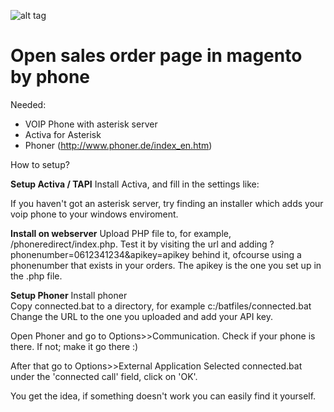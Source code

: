 ![alt tag](https://s27.postimg.org/3kxrjdpeb/magentophone.png)
# Open sales order page in magento by phone

Needed:
- VOIP Phone with asterisk server
- Activa for Asterisk 
- Phoner (http://www.phoner.de/index_en.htm)

How to setup?

**Setup Activa / TAPI**
Install Activa, and fill in the settings like:

If you haven't got an asterisk server, try finding an installer which adds your voip phone to your windows enviroment.

**Install on webserver**
Upload PHP file to, for example, /phoneredirect/index.php.
Test it by visiting the url and adding ?phonenumber=0612341234&apikey=apikey behind it, ofcourse using a phonenumber that exists in your orders. The apikey is the one you set up in the .php file.

**Setup Phoner**
Install phoner  
Copy connected.bat to a directory, for example c:/batfiles/connected.bat
Change the URL to the one you uploaded and add your API key.

Open Phoner and go to Options>>Communication.
Check if your phone is there. If not; make it go there :)

After that go to Options>>External Application
Selected connected.bat under the 'connected call' field, click on 'OK'.


You get the idea, if something doesn't work you can easily find it yourself.




